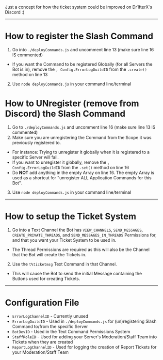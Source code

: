 Just a concept for how the ticket system could be improved on Dr1fterX's Discord :)

---

# How to register the Slash Command

1. Go into `./deployCommands.js` and uncomment line 13 (make sure line 16 IS commented)
  - If you want the Command to be registered Globally (for all Servers the Bot is in), remove the `, Config.ErrorLogGuildID` from the `.create()` method on line 13
2. Use `node deployCommands.js` in your command line/terminal

# How to UNregister (remove from Discord) the Slash Command

1. Go to `./deployCommands.js` and uncomment line 16 (make sure line 13 IS commented)
2. Make sure you are unregistering the Command from the Scope it was previously registered to.
  - For instance: Trying to unregister it globally when it is registered to a specific Server will fail.
  - If you want to unregister it globally, remove the `, Config.ErrorLogGuildID` from the `.set()` method on line 16
  - Do **NOT** add anything in the empty Array on line 16. The empty Array is used as a shortcut for "unregister ALL Application Commands for this Bot".
3. Use `node deployCommands.js` in your command line/terminal

---

# How to setup the Ticket System

1. Go into a Text Channel the Bot has `VIEW_CHANNELS`, `SEND_MESSAGES`, `CREATE_PRIVATE_THREADS`, and `SEND_MESSAGES_IN_THREADS` Permissions for, and that you want your Ticket System to be used in.
  - The Thread Permissions are required as this will also be the Channel that the Bot will create the Tickets in.
2. Use the `t%ticketmsg` Text Command in that Channel.
  - This will cause the Bot to send the initial Message containing the Buttons used for creating Tickets.

---

# Configuration File

- `ErrorLogChannelID` - Currently unused
- `ErrorLogGuildID` - Used in `./deployCommands.js` for (un)registering Slash Command to/from the specific Server
- `BotDevID` - Used in the Text Command Permissions System
- `StaffRoleID` - Used for adding your Server's Moderation/Staff Team into Tickets when they are created
- `ReportLogChannelID` - Used for logging the creation of Report Tickets for your Moderation/Staff Team

